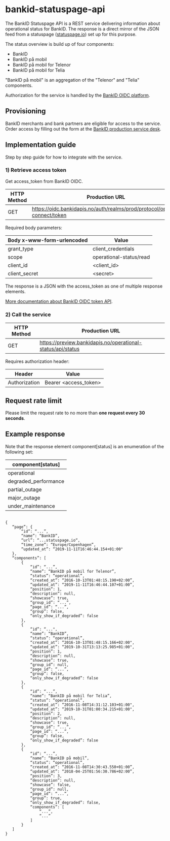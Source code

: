 # bankid-statuspage-api

The BankID Statuspage API is a REST service delivering information about operational status for BankID.
The response is a direct mirror of the JSON feed from a statuspage ([statuspage.io](https://www.statuspage.io/)) set up for this purpose.

The status overview is build up of four components:

* BankID
* BankID på mobil
* BankID på mobil for Telenor
* BankID på mobil for Telia

"BankID på mobil" is an aggregation of the "Telenor" and "Telia" components.

Authorization for the service is handled by the [BankID OIDC platform](https://confluence.bankidnorge.no/confluence/pdoidcl/introduction).

## Provisioning
BankID merchants and bank partners are eligible for access to the service.
Order access by filling out the form at the [BankID production service desk](https://servicedesk.bankidnorge.no/jira/servicedesk/customer/portal/3/group/9).

## Implementation guide

Step by step guide for how to integrate with the service.

### 1) Retrieve access token

Get access_token from BankID OIDC.

| HTTP Method | Production URL |
|---|---|
| GET | https://oidc.bankidapis.no/auth/realms/prod/protocol/openid-connect/token |

Required body parameters:

| Body x-www-form-urlencoded  | Value|
|---|---|
|grant_type|client_credentials|
|scope|operational-status/read|
|client_id|\<client_id\>|
|client_secret|\<secret\>|

The response is a JSON with the access_token as one of multiple response elements.

[More documentation about BankID OIDC token API](https://confluence.bankidnorge.no/confluence/pdoidcl/technical-documentation/rest-api/token).

### 2) Call the service

| HTTP Method | Production URL |
|---|---|
| GET | https://preview.bankidapis.no/operational-status/api/status |

Requires authorization header:

 | Header  | Value|
|---|---|
|Authorization|Bearer \<access_token\>|
 
## Request rate limit

Please limit the request rate to no more than **one request every 30 seconds**.

## Example response

Note that the response element component\[status\] is an enumeration of the following set:

|component\[status\]|
|---|
|operational|
|degraded_performance|
|partial_outage|
|major_outage|
|under_maintenance|

<pre><code>
{
   “page”: {
       “id”: “...”,
       “name”: “BankID”,
       “url”: “...statuspage.io“,
       “time_zone”: “Europe/Copenhagen”,
       “updated_at”: “2019-11-11T16:46:44.154+01:00"
   },
   “components”: [
       {
           “id”: “...”,
           “name”: “BankID på mobil for Telenor”,
           “status”: “operational”,
           “created_at”: “2016-10-13T01:48:15.190+02:00”,
           “updated_at”: “2019-11-11T16:46:44.107+01:00”,
           “position”: 1,
           “description”: null,
           “showcase”: true,
           “group_id”: “...”,
           “page_id”: “...”,
           “group”: false,
           “only_show_if_degraded”: false
       },
       {
           “id”: “...",
           “name”: “BankID”,
           “status”: “operational”,
           “created_at”: “2016-10-13T01:48:15.166+02:00",
           “updated_at”: “2019-10-31T13:13:25.985+01:00",
           “position”: 1,
           “description”: null,
           “showcase”: true,
           “group_id”: null,
           “page_id”: “...”,
           “group”: false,
           “only_show_if_degraded”: false
       },
       {
           “id”: “...”,
           “name”: “BankID på mobil for Telia”,
           “status”: “operational”,
           “created_at”: “2016-11-08T14:31:12.103+01:00",
           “updated_at”: “2019-10-31T01:00:34.215+01:00",
           “position”: 2,
           “description”: null,
           “showcase”: true,
           “group_id”: “...”,
           “page_id”: “...”,
           “group”: false,
           “only_show_if_degraded”: false
       },
       {
           “id”: “...”,
           “name”: “BankID på mobil”,
           “status”: “operational”,
           “created_at”: “2016-11-08T14:30:43.550+01:00”,
           “updated_at”: “2018-04-25T01:56:30.786+02:00”,
           “position”: 3,
           “description”: null,
           “showcase”: false,
           “group_id”: null,
           “page_id”: “...”,
           “group”: true,
           “only_show_if_degraded”: false,
           “components”: [
               “...”,
               “...”
           ]
       }
   ]
}</code></pre>
